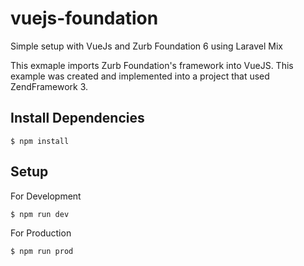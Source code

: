 # vuejs-foundation
Simple setup with VueJs and Zurb Foundation 6 using Laravel Mix

This exmaple imports Zurb Foundation's framework into VueJS. This example was created and implemented into a project that used ZendFramework 3.

## Install Dependencies
```
$ npm install
```

## Setup

For Development
```
$ npm run dev
```

For Production
```
$ npm run prod
```